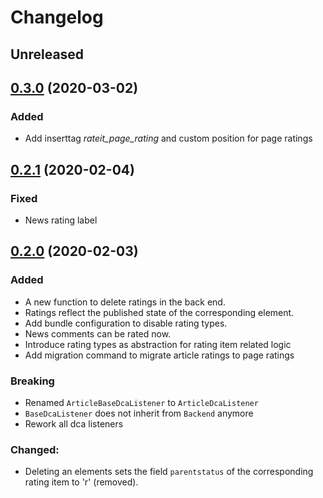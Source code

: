 # Changelog

## Unreleased

## [0.3.0] (2020-03-02)

### Added

- Add inserttag *rateit_page_rating* and custom position for page ratings

## [0.2.1] (2020-02-04)

### Fixed

- News rating label

## [0.2.0] (2020-02-03)

### Added

- A new function to delete ratings in the back end.
- Ratings reflect the published state of the corresponding element.
- Add bundle configuration to disable rating types.
- News comments can be rated now.
- Introduce rating types as abstraction for rating item related logic 
- Add migration command to migrate article ratings to page ratings

### Breaking

 - Renamed `ArticleBaseDcaListener` to `ArticleDcaListener`
 - `BaseDcaListener` does not inherit from `Backend` anymore
 - Rework all dca listeners

### Changed:

- Deleting an elements sets the field `parentstatus` of the corresponding rating item to 'r' (removed).


[0.3.0]: https://github.com/hofff/contao-rate-it/compare/0.2.1...0.3.0
[0.2.1]: https://github.com/hofff/contao-rate-it/compare/0.2.0...0.2.1
[0.2.0]: https://github.com/hofff/contao-rate-it/compare/0.1.2...0.2.0
